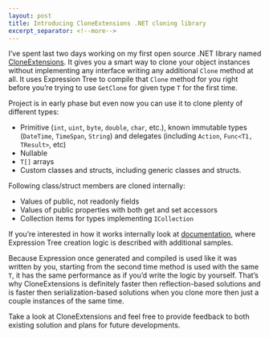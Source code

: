 ```yaml
---
layout: post
title: Introducing CloneExtensions .NET cloning library
excerpt_separator: <!--more-->
---
```


I’ve spent last two days working on my first open source .NET library named [CloneExtensions](https://cloneextensions.codeplex.com/). It gives you a smart way to clone your object instances without implementing any interface writing any additional `Clone` method at all. It uses Expression Tree to compile that `Clone` method for you right before you’re trying to use `GetClone` for given type `T` for the first time.

Project is in early phase but even now you can use it to clone plenty of different types:

- Primitive (`int`, `uint`, `byte`, `double`, `char`, etc.), known immutable types (`DateTime`, `TimeSpan`, `String`) and delegates (including `Action`, `Func<T1, TResult>`, etc)
- Nullable
- `T[]` arrays
- Custom classes and structs, including generic classes and structs.

Following class/struct members are cloned internally:

- Values of public, not readonly fields
- Values of public properties with both get and set accessors
- Collection items for types implementing `ICollection`

If you’re interested in how it works internally look at [documentation](https://cloneextensions.codeplex.com/documentation), where Expression Tree creation logic is described with additional samples.

Because Expression once generated and compiled is used like it was written by you, starting from the second time method is used with the same `T`, it has the same performance as if you’d write the logic by yourself. That’s why CloneExtensions is definitely faster then reflection-based solutions and is faster then serialization-based solutions when you clone more then just a couple instances of the same time.

Take a look at CloneExtensions and feel free to provide feedback to both existing solution and plans for future developments.